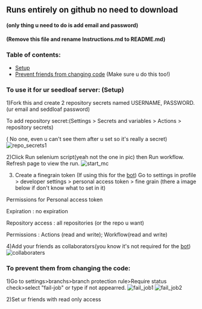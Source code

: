 ## Runs entirely on github no need to download 
#### (only thing u need to do is add email and password)
#### (Remove this file and rename Instructions.md to README.md)
### Table of contents:
- [Setup](https://github.com/dibope/mcserverstarter/blob/main/README.md#to-use-it-for-ur-seedloaf-server)
- [Prevent friends from changing code](https://github.com/dibope/mcserverstarter/blob/main/README.md#to-prevent-them-from-changing-the-code) (Make sure u do this too!)

### To use it for ur seedloaf server: (Setup)

1)Fork this and create 2 repository secrets named USERNAME, PASSWORD.(ur email and seddloaf password)

  To add repository secret:(Settings > Secrets and variables > Actions > repository secrets)

( No one, even u can't see them after u set so it's really a secret)
![repo_secrets1](https://github.com/dibope/mcserverstarter/blob/main/.github/workflows/Images/repo_secrets1.jpg)

2)Click Run selenium script(yeah not the one in pic) then Run workflow. Refresh page to view the run.
![start_mc](https://github.com/dibope/mcserverstarter/blob/main/.github/workflows/Images/startmc.jpg)

3) Create a finegrain token (If using this for the [bot](https://discord.com/oauth2/authorize?client_id=1365006964001738993))
Go to settings in profile > developer settings > personal access token > fine grain (there a image below if don't know what to set in it)

Permissions for Personal access token

Expiration : no expiration

Repository access : all repositories (or the repo u want)

Permissions : Actions (read and write); Workflow(read and write)


4)Add your friends as collaborators(you know it's not required for the [bot](https://discord.com/oauth2/authorize?client_id=1365006964001738993))
![collaboraters](https://github.com/dibope/mcserverstarter/blob/main/.github/workflows/Images/collaboraters.jpg)

### To prevent them from changing the code:

1)Go to settings>branchs>branch protection rule>Require status check>select "fail-job" or type if not appearred.
![fail_job1](https://github.com/dibope/mcserverstarter/blob/main/.github/workflows/Images/fail_job1.jpg)
![fail_job2](https://github.com/dibope/mcserverstarter/blob/main/.github/workflows/Images/fail_job2.jpg)

2)Set ur friends with read only access

